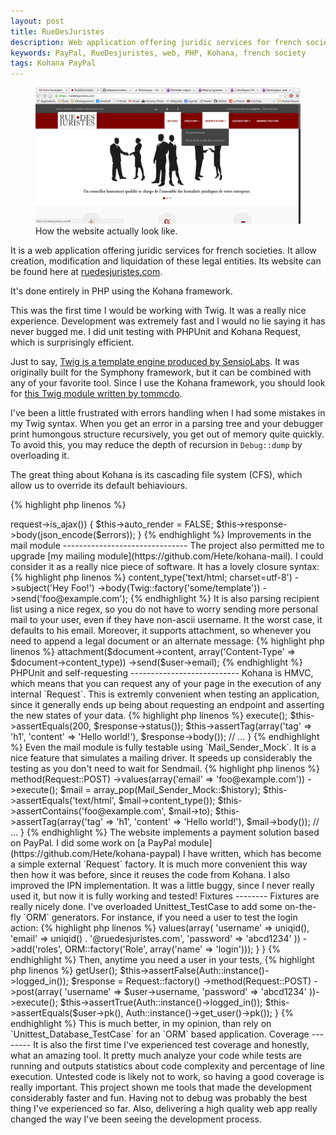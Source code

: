 ```yaml
---
layout: post
title: RueDesJuristes
description: Web application offering juridic services for french societies.
keywords: PayPal, RueDesjuristes, web, PHP, Kohana, french society
tags: Kohana PayPal
---
```


<figure class="thumbnail">
    <img class="img-responsive" src="/assets/img/ruedesjuristes.png"/>
    <figcaption class="caption">How the website actually look like.</figcaption>
</figure>

It is a web application offering juridic services for french societies. It allow
creation, modification and liquidation of these legal entities. Its website can
be found here at [ruedesjuristes.com](//ruedesjuristes.com).

It's done entirely in PHP using the Kohana framework.

This was the first time I would be working with Twig. It was a really nice
experience. Development was extremely fast and I would no lie saying it has
never bugged me. I did unit testing with PHPUnit and Kohana Request, which is
surprisingly efficient.

Just to say, [Twig is a template engine produced by SensioLabs](http://twig.sensiolabs.org).
It was originally built for the Symphony framework, but it can be combined with
any of your favorite tool. Since I use the Kohana framework, you should look for
[this Twig module written by tommcdo](https://github.com/tommcdo/kohana-twig).

I've been a little frustrated with errors handling when I had some mistakes in
my Twig syntax. When you get an error in a parsing tree and your debugger print
humongous structure recursively, you get out of memory quite quickly. To avoid
this, you may reduce the depth of recursion in `Debug::dump` by overloading
it.

The great thing about Kohana is its cascading file system (CFS), which allow us
to override its default behiaviours.

{% highlight php linenos %}
<?php

defined('SYSPATH') or die('No direct script access.');

class Debug extends Kohana_Debug {

    /**
     * Reducing the default $depth from 10 to 2 to avoid reaching memory limit.
     */
    public static function dump($value, $length = 128, $depth = 2) {

        return parent::dump($value, $length, $depth);
    }
}
{% endhighlight %}

If you work with light templates, you should be fine with the default depth. It
is something to consider only if you reach the memory limit.

[JSON](http://json.org) really saved me here! The website collects an big amount
of data to proceed the legal formalities. User have to submit forms with around
60 inputs. All the data are serialized once using `json_encode`. I used the
`ORM::filters` feature to serialize the data on need.

Form can also be submitted in ajax. To do so, you may use `Request::is_ajax`
and disable template rendering by setting `Request::$auto_render` to `FALSE`.
I usually encode `ORM_Validation_Exception` errors if anything
wrong happen: they are well structured and translated, so it becomes a charm to
map errors to input!

{% highlight php linenos %}
<?php

if ($this->request->is_ajax()) {

    $this->auto_render = FALSE;

    $this->response->body(json_encode($errors));
}
{% endhighlight %}

Improvements in the mail module
-------------------------------
The project also permitted me to upgrade
[my mailing module](https://github.com/Hete/kohana-mail). I could consider it as
a really nice piece of software. It has a lovely closure syntax:

{% highlight php linenos %}
<?php

Mailer::factory()
    ->content_type('text/html; charset=utf-8')
    ->subject('Hey Foo!')
    ->body(Twig::factory('some/template'))
    ->send('foo@example.com');
{% endhighlight %}

It is also parsing recipient list using a nice regex, so you do not have to
worry sending more personal mail to your user, even if they have non-ascii
username. It the worst case, it defaults to his email.

Moreover, it supports attachment, so whenever you need to append a legal
document or an alternate message:

{% highlight php linenos %}
<?php

Mailer::factory()
    ->attachment($document->content, array('Content-Type' => $document->content_type))
    ->send($user->email);
{% endhighlight %}

PHPUnit and self-requesting
---------------------------
Kohana is HMVC, which means that you can request any of your page in the
execution of any internal `Request`. This is extremly convenient when
testing an application, since it generally ends up being about requesting an
endpoint and asserting the new states of your data.

{% highlight php linenos %}
<?php

defined('SYSPATH') or die('No direct script access.');

class HomeTest extends Unittest_TestCase {

    public function testIndex() {

        $response = Request::factory('')->execute();

        $this->assertEquals(200, $response->status());
        $this->assertTag(array('tag' => 'h1', 'content' => 'Hello world!'), $response->body());
        // ...
}
{% endhighlight %}

Even the mail module is fully testable using `Mail_Sender_Mock`. It is a
nice feature that simulates a mailing driver. It speeds up considerably the
testing as you don't need to wait for Sendmail.

{% highlight php linenos %}
<?php

defined('SYSPATH') or die('No direct script access.');

class HomeTest extends Unittest_TestCase {

    public function testMail() {

        $response = Request::factory('mail')
            ->method(Request::POST)
            ->values(array('email' => 'foo@example.com'))
            ->execute();

        $mail = array_pop(Mail_Sender_Mock::$history);

        $this->assertEquals('text/html', $mail->content_type());
        $this->assertContains('foo@example.com', $mail->to);
        $this->assertTag(array('tag' => 'h1', 'content' => 'Hello world!'), $mail->body());
        // ...
}
{% endhighlight %}

The website implements a payment solution based on PayPal. I did some work on
[a PayPal module](https://github.com/Hete/kohana-paypal) I have written, which
has become a simple external `Request` factory. It is much more convenient
this way then how it was before, since it reuses the code from Kohana.

I also improved the IPN implementation. It was a little buggy, since I never
really used it, but now it is fully working and tested!

Fixtures
--------
Fixtures are really nicely done. I've overloaded Unittest_TestCase to add some
on-the-fly `ORM` generators. For instance, if you need a user to test the
login action:

{% highlight php linenos %}
<?php

defined('SYSPATH') or die('No direct script access.');

class Unittest_TestCase extends Kohana_Unittest_TestCase {

    public function getUser() {

        return ORM::factory('User')
            ->values(array(
                'username' => uniqid(),
                'email' => uniqid() . '@ruedesjuristes.com',
                'password' => 'abcd1234'
            ))
            ->add('roles', ORM::factory('Role', array('name' => 'login')));
    }
}
{% endhighlight %}

Then, anytime you need a user in your tests,

{% highlight php linenos %}
<?php

public function testLogin() {

    $user = $this->getUser();
    $this->assertFalse(Auth::instance()->logged_in());

    $response = Request::factory()
        ->method(Request::POST)
        ->post(array(
            'username' => $user->username,
            'password' => 'abcd1234'
        ))->execute();

    $this->assertTrue(Auth::instance()->logged_in());
    $this->assertEquals($user->pk(), Auth::instance()->get_user()->pk());
}
{% endhighlight %}

This is much better, in my opinion, than rely on `Unittest_Database_TestCase`
for an `ORM` based application.

Coverage
--------
It is also the first time I've experienced test coverage and honestly, what an
amazing tool. It pretty much analyze your code while tests are running and
outputs statistics about code complexity and percentage of line execution.
Untested code is likely not to work, so having a good coverage is really
important.

This project shown me tools that made the development considerably faster and
fun. Having not to debug was probably the best thing I've experienced so far.
Also, delivering a high quality web app really changed the way I've been seeing
the development process.
